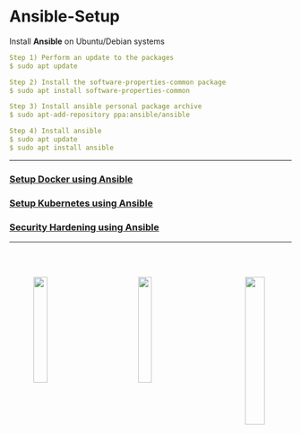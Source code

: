 # Ansible-Setup
Install **Ansible** on Ubuntu/Debian systems 
```yml
Step 1) Perform an update to the packages
$ sudo apt update

Step 2) Install the software-properties-common package
$ sudo apt install software-properties-common

Step 3) Install ansible personal package archive
$ sudo apt-add-repository ppa:ansible/ansible

Step 4) Install ansible
$ sudo apt update
$ sudo apt install ansible
```
***
### [Setup Docker using Ansible](https://github.com/Devils-Knight/test/Docker)

### [Setup Kubernetes using Ansible](https://github.com/Devils-Knight/test/kubernetes-setup)
### [Security Hardening using Ansible](https://github.com/Devils-Knight/test/Security-Hardening)
***
<br><br>

<p align="center">
<a href="url"><img src="https://vectorified.com/images/kubernetes-icon-31.png" align="left" width="22%" ></a>
<img src="https://upload.wikimedia.org/wikipedia/commons/thumb/2/24/Ansible_logo.svg/1200px-Ansible_logo.svg.png" align="" width="22%">
<img src="https://www.docker.com/sites/default/files/d8/styles/role_icon/public/2019-07/Moby-logo.png" align="right" width="26%"></p>